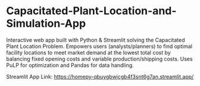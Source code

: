 # Capacitated-Plant-Location-and-Simulation-App
Interactive web app built with Python &amp; Streamlit solving the Capacitated Plant Location Problem. Empowers users (analysts/planners) to find optimal facility locations to meet market demand at the lowest total cost by balancing fixed opening costs and variable production/shipping costs. Uses PuLP for optimization and Pandas for data handling.

Streamlit App Link: https://homepy-qbuygbwjcgb4f3snt6g7an.streamlit.app/
